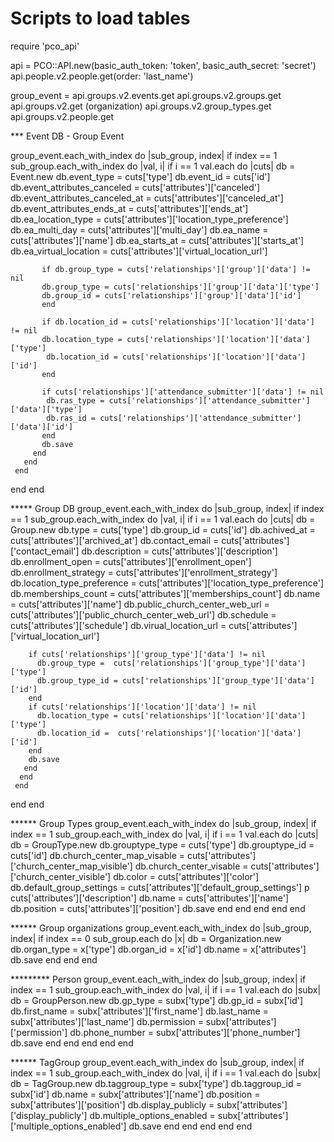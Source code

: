 # Scripts to load tables

require 'pco_api'

api = PCO::API.new(basic_auth_token: 'token', basic_auth_secret: 'secret')
api.people.v2.people.get(order: 'last_name')

group_event =
  api.groups.v2.events.get
  api.groups.v2.groups.get
  api.groups.v2.get (organization)
  api.groups.v2.group_types.get
  api.groups.v2.people.get

*** Event DB - Group Event

group_event.each_with_index do |sub_group, index|
   if index == 1
     sub_group.each_with_index do |val, i|
       if i == 1
         val.each do |cuts|
           db = Event.new
           db.event_type =  cuts['type']
           db.event_id = cuts['id']
           db.event_attributes_canceled = cuts['attributes']['canceled']
           db.event_attributes_canceled_at = cuts['attributes']['canceled_at']
           db.event_attributes_ends_at = cuts['attributes']['ends_at']
           db.ea_location_type = cuts['attributes']['location_type_preference']
           db.ea_multi_day = cuts['attributes']['multi_day']
           db.ea_name = cuts['attributes']['name']
           db.ea_starts_at = cuts['attributes']['starts_at']
           db.ea_virtual_location = cuts['attributes']['virtual_location_url']

           if db.group_type = cuts['relationships']['group']['data'] != nil
           db.group_type = cuts['relationships']['group']['data']['type']
           db.group_id = cuts['relationships']['group']['data']['id']
           end

           if db.location_id = cuts['relationships']['location']['data'] != nil
           db.location_type = cuts['relationships']['location']['data']['type']
            db.location_id = cuts['relationships']['location']['data']['id']
           end

           if cuts['relationships']['attendance_submitter']['data'] != nil
            db.ras_type = cuts['relationships']['attendance_submitter']['data']['type']
            db.ras_id = cuts['relationships']['attendance_submitter']['data']['id']
           end
           db.save
         end
       end
     end
   end
 end

 ***** Group DB
 group_event.each_with_index do |sub_group, index|
   if index == 1
     sub_group.each_with_index do |val, i|
     if i == 1
       val.each do |cuts|
       db = Group.new
        db.type = cuts['type']
        db.group_id =  cuts['id']
        db.achived_at = cuts['attributes']['archived_at']
        db.contact_email =  cuts['attributes']['contact_email']
        db.description = cuts['attributes']['description']
        db.enrollment_open = cuts['attributes']['enrollment_open']
        db.enrollment_strategy = cuts['attributes']['enrollment_strategy']
        db.location_type_preference = cuts['attributes']['location_type_preference']
        db.memberships_count = cuts['attributes']['memberships_count']
        db.name = cuts['attributes']['name']
        db.public_church_center_web_url =  cuts['attributes']['public_church_center_web_url']
        db.schedule = cuts['attributes']['schedule']
        db.virual_location_url = cuts['attributes']['virtual_location_url']

        if cuts['relationships']['group_type']['data'] != nil
          db.group_type =  cuts['relationships']['group_type']['data']['type']
          db.group_type_id = cuts['relationships']['group_type']['data']['id']
        end
        if cuts['relationships']['location']['data'] != nil
          db.location_type = cuts['relationships']['location']['data']['type']
          db.location_id =  cuts['relationships']['location']['data']['id']
        end
        db.save
       end
      end
     end
   end
 end

 ****** Group Types
  group_event.each_with_index do |sub_group, index|
   if index == 1
     sub_group.each_with_index do |val, i|
        if i == 1
          val.each do |cuts|
          db = GroupType.new
          db.grouptype_type = cuts['type']
          db.grouptype_id =  cuts['id']
          db.church_center_map_visable =  cuts['attributes']['church_center_map_visible']
          db.church_center_visable = cuts['attributes']['church_center_visible']
          db.color = cuts['attributes']['color']   
          db.default_group_settings = cuts['attributes']['default_group_settings']
          p cuts['attributes']['description']
          db.name = cuts['attributes']['name']
          db.position =  cuts['attributes']['position']
          db.save
          end
       end
     end
   end
  end

  ****** Group organizations
  group_event.each_with_index do |sub_group, index|
   if index == 0
     sub_group.each do |x|
       db = Organization.new
       db.organ_type = x['type']
       db.organ_id = x['id']
       db.name = x['attributes']
       db.save
     end
   end
 end

********* Person
 group_event.each_with_index do |sub_group, index|
   if index == 1
     sub_group.each_with_index do |val, i|
       if i == 1
         val.each do |subx|
           db = GroupPerson.new
           db.gp_type =  subx['type']
           db.gp_id = subx['id']
           db.first_name =  subx['attributes']['first_name']
           db.last_name =  subx['attributes']['last_name']
           db.permission =  subx['attributes']['permission']
           db.phone_number =  subx['attributes']['phone_number']
           db.save
         end
       end
     end
   end
 end

****** TagGroup
group_event.each_with_index do |sub_group, index|
  if index == 1
    sub_group.each_with_index do |val, i|
      if i == 1
        val.each do |subx|
          db = TagGroup.new
          db.taggroup_type =  subx['type']
          db.taggroup_id =  subx['id']
          db.name =  subx['attributes']['name']
          db.position =  subx['attributes']['position']
          db.display_publicly =  subx['attributes']['display_publicly']
          db.multiple_options_enabled =  subx['attributes']['multiple_options_enabled']
          db.save
        end
      end
    end
  end
end

